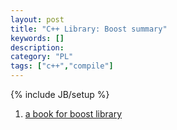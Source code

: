 ```yaml
--- 
layout: post 
title: "C++ Library: Boost summary" 
keywords: [] 
description: 
category: "PL"
tags: ["c++","compile"]
--- 
```

{% include JB/setup %}


1. [a book for boost library](https://theboostcpplibraries.com/)


